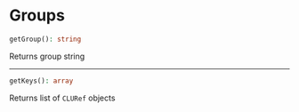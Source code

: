 # Groups

```php
getGroup(): string
```
Returns group string

---
```php
getKeys(): array
```
Returns list of `CLURef` objects
